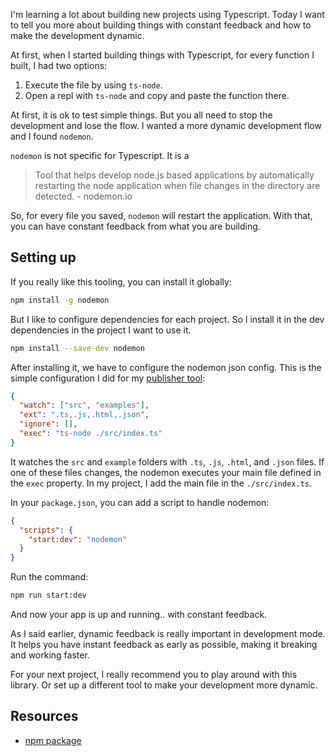 I'm learning a lot about building new projects using Typescript. Today I want to tell you more about building things with constant feedback and how to make the development dynamic.

At first, when I started building things with Typescript, for every function I built, I had two options:

1. Execute the file by using `ts-node`.
2. Open a repl with `ts-node` and copy and paste the function there.

At first, it is ok to test simple things. But you all need to stop the development and lose the flow. I wanted a more dynamic development flow and I found `nodemon`.

`nodemon` is not specific for Typescript. It is a

> Tool that helps develop node.js based applications by automatically restarting the node application when file changes in the directory are detected. - nodemon.io

So, for every file you saved, `nodemon` will restart the application. With that, you can have constant feedback from what you are building.

## Setting up

If you really like this tooling, you can install it globally:

```bash
npm install -g nodemon
```

But I like to configure dependencies for each project. So I install it in the dev dependencies in the project I want to use it.

```bash
npm install --save-dev nodemon
```

After installing it, we have to configure the nodemon json config. This is the simple configuration I did for my [publisher tool](https://www.iamtk.co/publisher-a-tooling-to-automate-the-process-to-publish-my-blog-posts):

```json
{
  "watch": ["src", "examples"],
  "ext": ".ts,.js,.html,.json",
  "ignore": [],
  "exec": "ts-node ./src/index.ts"
}
```

It watches the `src` and `example` folders with `.ts`, `.js`, `.html`, and `.json` files. If one of these files changes, the nodemon executes your main file defined in the `exec` property. In my project, I add the main file in the `./src/index.ts`.

In your `package.json`, you can add a script to handle nodemon:

```json
{
  "scripts": {
    "start:dev": "nodemon"
  }
}
```

Run the command:

```bash
npm run start:dev
```

And now your app is up and running.. with constant feedback.

As I said earlier, dynamic feedback is really important in development mode. It helps you have instant feedback as early as possible, making it breaking and working faster.

For your next project, I really recommend you to play around with this library. Or set up a different tool to make your development more dynamic.

## Resources

- [npm package](https://www.npmjs.com/package/nodemon)

